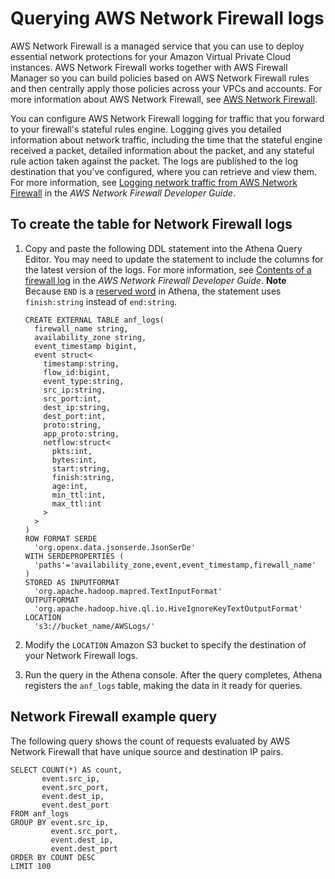 # Querying AWS Network Firewall logs<a name="querying-network-firewall-logs"></a>

AWS Network Firewall is a managed service that you can use to deploy essential network protections for your Amazon Virtual Private Cloud instances\. AWS Network Firewall works together with AWS Firewall Manager so you can build policies based on AWS Network Firewall rules and then centrally apply those policies across your VPCs and accounts\. For more information about AWS Network Firewall, see [AWS Network Firewall](http://aws.amazon.com/network-firewall/)\.

You can configure AWS Network Firewall logging for traffic that you forward to your firewall's stateful rules engine\. Logging gives you detailed information about network traffic, including the time that the stateful engine received a packet, detailed information about the packet, and any stateful rule action taken against the packet\. The logs are published to the log destination that you've configured, where you can retrieve and view them\. For more information, see [Logging network traffic from AWS Network Firewall](https://docs.aws.amazon.com/network-firewall/latest/developerguide/firewall-logging.html) in the *AWS Network Firewall Developer Guide*\.

## To create the table for Network Firewall logs<a name="to-create-the-network-firewall-logs-table"></a>

1. Copy and paste the following DDL statement into the Athena Query Editor\. You may need to update the statement to include the columns for the latest version of the logs\. For more information, see [Contents of a firewall log](https://docs.aws.amazon.com/network-firewall/latest/developerguide/firewall-logging.html#firewall-logging-contents) in the *AWS Network Firewall Developer Guide*\.
**Note**  
 Because `END` is a [reserved word](reserved-words.md) in Athena, the statement uses `finish:string` instead of `end:string`\.

   ```
   CREATE EXTERNAL TABLE anf_logs(
     firewall_name string,
     availability_zone string,
     event_timestamp bigint,
     event struct<
       timestamp:string,
       flow_id:bigint,
       event_type:string,
       src_ip:string,
       src_port:int,
       dest_ip:string,
       dest_port:int,
       proto:string,
       app_proto:string,
       netflow:struct<
         pkts:int,
         bytes:int,
         start:string,
         finish:string,
         age:int,
         min_ttl:int,
         max_ttl:int
       >
     >
   )
   ROW FORMAT SERDE
     'org.openx.data.jsonserde.JsonSerDe'
   WITH SERDEPROPERTIES (
     'paths'='availability_zone,event,event_timestamp,firewall_name'
   )
   STORED AS INPUTFORMAT
     'org.apache.hadoop.mapred.TextInputFormat'
   OUTPUTFORMAT
     'org.apache.hadoop.hive.ql.io.HiveIgnoreKeyTextOutputFormat'
   LOCATION
     's3://bucket_name/AWSLogs/'
   ```

1. Modify the `LOCATION` Amazon S3 bucket to specify the destination of your Network Firewall logs\.

1. Run the query in the Athena console\. After the query completes, Athena registers the `anf_logs` table, making the data in it ready for queries\.

## Network Firewall example query<a name="querying-network-firewall-logs-example"></a>

The following query shows the count of requests evaluated by AWS Network Firewall that have unique source and destination IP pairs\.

```
SELECT COUNT(*) AS count,
       event.src_ip,
       event.src_port,
       event.dest_ip,
       event.dest_port
FROM anf_logs
GROUP BY event.src_ip,
         event.src_port,
         event.dest_ip,
         event.dest_port
ORDER BY COUNT DESC
LIMIT 100
```